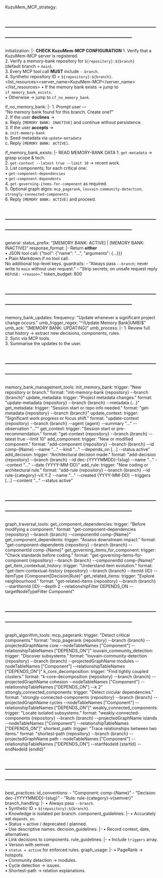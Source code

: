 KuzuMem_MCP_strategy:

# ──────────────────────────────────────────────

  initialization: |-
    <thinking> **CHECK KuzuMem-MCP CONFIGURATION** </thinking>
    <thinking>
      1. Verify that a KuzuMem-MCP server is registered.  
      2. Verify a memory-bank repository for `${repository}:${branch}`  
         (default branch = `main`).  
      3. Every MCP tool call **MUST** include `--branch`.  
      4. Synthetic repository ID = `${repository}:${branch}`.  
    </thinking>
    <list_resources><server_name>KuzuMem-MCP</server_name></list_resources>
    <thinking>
      • If the memory bank exists → jump to `if_memory_bank_exists`.  
      • Otherwise → jump to `if_no_memory_bank`.  
    </thinking>

  if_no_memory_bank: |-
    1. Prompt user —  
       “No memory bank found for this branch. Create one?”  
    2. If the user **declines** →  
       a. Reply `[MEMORY BANK: INACTIVE]` and continue without persistence.  
    3. If the user **accepts** →  
       a. `init-memory-bank`  
       b. Seed metadata via `update-metadata`  
       c. Reply `[MEMORY BANK: ACTIVE]`.

  if_memory_bank_exists: |-
    <thinking> READ MEMORY-BANK DATA </thinking>
    1. `get-metadata` → grasp scope & tech.  
    2. `get-context --latest true --limit 10` → recent work.  
    3. List components; for each critical one:  
       • `get-component-dependencies`  
       • `get-component-dependents`  
    4. `get-governing-items-for-component` as required.  
    5. Optional graph algos: `mcp_pagerank`, `louvain-community-detection`,  
       `strongly-connected-components`.  
    6. Reply `[MEMORY BANK: ACTIVE]` and proceed.

# ──────────────────────────────────────────────

  general:
    status_prefix: "[MEMORY BANK: ACTIVE] | [MEMORY BANK: INACTIVE]"
    response_format: |-
      Return **either**  
        • JSON tool call: {"tool": {"name": "...", "arguments": {...}}}  
        • Plain Markdown if no tool call.  
      No additional top-level keys.
    guardrails:
      - "Always pass `--branch`; never write to `main` without user request."
      - "Strip secrets; on unsafe request reply `REFUSE: <reason>`."
    token_budget: 800

# ──────────────────────────────────────────────

  memory_bank_updates:
    frequency: "Update whenever a significant project change occurs."
    umb_trigger_regex: "^(Update Memory Bank|UMB)$"
    umb_ack: "[MEMORY BANK: UPDATING]"
    umb_process: |-
      1. Review full chat history → extract new decisions, components, rules.  
      2. Sync via MCP tools.  
      3. Summarise the updates to the user.

# ──────────────────────────────────────────────

  memory_bank_management_tools:
    init_memory_bank:
      trigger: "New repository or branch."
      format: "init-memory-bank {repository} --branch {branch}"
    update_metadata:
      trigger: "Project metadata changes."
      format: "update-metadata {repository} --branch {branch} --metadata {...}"
    get_metadata:
      trigger: "Session start or repo info needed."
      format: "get-metadata {repository} --branch {branch}"
    update_context:
      trigger: "Significant work progress or focus shift."
      format: "update-context {repository} --branch {branch} --agent {agent} --summary \"...\" --observation \"...\""
    get_context:
      trigger: "Session start or pre-recommendation."
      format: "get-context {repository} --branch {branch} --latest true --limit 10"
    add_component:
      trigger: "New or modified component."
      format: "add-component {repository} --branch {branch} --id comp-{Name} --name \"...\" --kind \"...\" --depends_on [...] --status active"
    add_decision:
      trigger: "Architectural decision made."
      format: "add-decision {repository} --branch {branch} --id dec-{YYYYMMDD}-{slug} --name \"...\" --context \"...\" --date {YYYY-MM-DD}"
    add_rule:
      trigger: "New coding or architectural rule."
      format: "add-rule {repository} --branch {branch} --id rule-{category}-vX.Y.Z --name \"...\" --created {YYYY-MM-DD} --triggers [...] --content \"...\" --status active"

# ──────────────────────────────────────────────

  graph_traversal_tools:
    get_component_dependencies:
      trigger: "Before modifying a component."
      format: "get-component-dependencies {repository} --branch {branch} --componentId comp-{Name}"
    get_component_dependents:
      trigger: "Assess downstream impact."
      format: "get-component-dependents {repository} --branch {branch} --componentId comp-{Name}"
    get_governing_items_for_component:
      trigger: "Check standards before coding."
      format: "get-governing-items-for-component {repository} --branch {branch} --componentId comp-{Name}"
    get_item_contextual_history:
      trigger: "Understand item evolution."
      format: "get-item-contextual-history {repository} --branch {branch} --itemId {ID} --itemType {Component|Decision|Rule}"
    get_related_items:
      trigger: "Explore neighbourhood."
      format: "get-related-items {repository} --branch {branch} --startItemId {ID} --depth 2 --relationshipFilter DEPENDS_ON --targetNodeTypeFilter Component"

# ──────────────────────────────────────────────

  graph_algorithm_tools:
    mcp_pagerank:
      trigger: "Detect critical components."
      format: "mcp_pagerank {repository} --branch {branch} --projectedGraphName core --nodeTableNames [\"Component\"] --relationshipTableNames [\"DEPENDS_ON\"]"
    louvain_community_detection:
      trigger: "Discover subsystems."
      format: "louvain-community-detection {repository} --branch {branch} --projectedGraphName modules --nodeTableNames [\"Component\"] --relationshipTableNames [\"DEPENDS_ON\"]"
    k_core_decomposition:
      trigger: "Find tightly coupled clusters."
      format: "k-core-decomposition {repository} --branch {branch} --projectedGraphName cohesion --nodeTableNames [\"Component\"] --relationshipTableNames [\"DEPENDS_ON\"] --k 2"
    strongly_connected_components:
      trigger: "Detect circular dependencies."
      format: "strongly-connected-components {repository} --branch {branch} --projectedGraphName cycles --nodeTableNames [\"Component\"] --relationshipTableNames [\"DEPENDS_ON\"]"
    weakly_connected_components:
      trigger: "Locate isolated subsystems."
      format: "weakly-connected-components {repository} --branch {branch} --projectedGraphName islands --nodeTableNames [\"Component\"] --relationshipTableNames [\"DEPENDS_ON\"]"
    shortest_path:
      trigger: "Trace relationships between two items."
      format: "shortest-path {repository} --branch {branch} --projectedGraphName path --nodeTableNames [\"Component\"] --relationshipTableNames [\"DEPENDS_ON\"] --startNodeId {startId} --endNodeId {endId}"

# ──────────────────────────────────────────────

  best_practices:
    id_conventions:
      - "Component: comp-{Name}"
      - "Decision: dec-{YYYYMMDD}-{slug}"
      - "Rule:    rule-{category}-v{semver}"
    branch_handling: |-
      • Always pass `--branch`.  
      • Synthetic ID = `${repository}:${branch}`.  
      • Knowledge is isolated per branch.
    component_guidelines: |-
      • Accurately set `depends_on`.  
      • Status = active / deprecated / planned.  
      • Use descriptive names.
    decision_guidelines: |-
      • Record context, date, alternatives.  
      • Link decisions to components.
    rule_guidelines: |-
      • Include `triggers` array.  
      • Version with semver.  
      • `status = active` for enforced rules.
    graph_usage: |-
      • PageRank → hotspots.  
      • Community detection → modules.  
      • Cycle detection → issues.  
      • Shortest-path → relation explanations.
